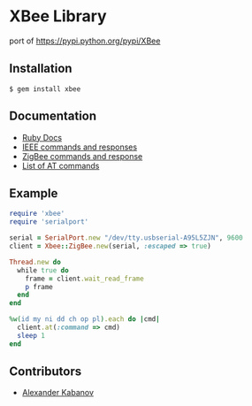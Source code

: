 XBee Library
============

port of https://pypi.python.org/pypi/XBee

Installation
------------

    $ gem install xbee


Documentation
-------------

* [Ruby Docs](http://rubydoc.info/gems/xbee)
* [IEEE commands and responses](http://rubydoc.info/gems/xbee/Xbee/ZigBee.html)
* [ZigBee commands and response](http://rubydoc.info/gems/xbee/Xbee/IEEE.html)
* [List of AT commands](http://examples.digi.com/wp-content/uploads/2012/07/XBee_ZB_ZigBee_AT_Commands.pdf)

Example
-------

```ruby
require 'xbee'
require 'serialport'

serial = SerialPort.new "/dev/tty.usbserial-A95L5ZJN", 9600
client = Xbee::ZigBee.new(serial, :escaped => true)

Thread.new do
  while true do
    frame = client.wait_read_frame
    p frame
  end
end

%w(id my ni dd ch op pl).each do |cmd|
  client.at(:command => cmd)
  sleep 1
end
```

Contributors
------------

* [Alexander Kabanov](http://github.com/shurikk)
